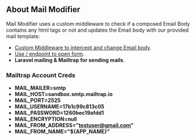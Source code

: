 ## About Mail Modifier

Mail Modifier uses a custom middleware to check if a composed Email Body contains any html tags or not and updates the Email body with our provided mail template:

- [Custom Middleware to intercept and change Email body](app/Http/Middleware/ModifyEmailBody.php).
- [Use / endpoint to open form](http://127.0.0.1:8000/mail).
- **Laravel mailing & Mailtrap for sending mails**.

### Mailtrap Account Creds

- **MAIL_MAILER=smtp**
- **MAIL_HOST=sandbox.smtp.mailtrap.io**
- **MAIL_PORT=2525**
- **MAIL_USERNAME=17b1c99c813c05**
- **MAIL_PASSWORD=1260bec19afdd1**
- **MAIL_ENCRYPTION=null**
- **MAIL_FROM_ADDRESS="testuser@gmail.com"**
- **MAIL_FROM_NAME="${APP_NAME}"**